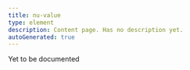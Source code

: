 ```yaml
---
title: nu-value
type: element
description: Content page. Has no description yet.
autoGenerated: true
---
```


Yet to be documented